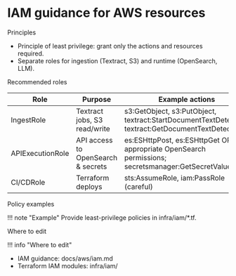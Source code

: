 # IAM guidance for AWS resources

Principles

- Principle of least privilege: grant only the actions and resources required.
- Separate roles for ingestion (Textract, S3) and runtime (OpenSearch, LLM).

Recommended roles

| Role | Purpose | Example actions |
|------|---------|-----------------|
| IngestRole | Textract jobs, S3 read/write | s3:GetObject, s3:PutObject, textract:StartDocumentTextDetection, textract:GetDocumentTextDetection |
| APIExecutionRole | API access to OpenSearch & secrets | es:ESHttpPost, es:ESHttpGet OR appropriate OpenSearch permissions; secretsmanager:GetSecretValue |
| CI/CDRole | Terraform deploys | sts:AssumeRole, iam:PassRole (careful) |

Policy examples

!!! note "Example"
    Provide least-privilege policies in infra/iam/*.tf. <!-- TODO: infra/iam policy skeleton: owner @infra-team -->

Where to edit

!!! info "Where to edit"
- IAM guidance: docs/aws/iam.md
- Terraform IAM modules: infra/iam/
